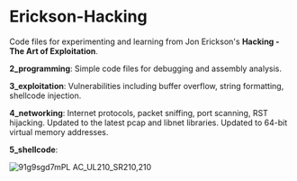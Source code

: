 # Erickson-Hacking

Code files for experimenting and learning from Jon Erickson's **Hacking - The Art of Exploitation**.

**2_programming**: Simple code files for debugging and assembly analysis.

**3_exploitation**: Vulnerabilities including buffer overflow, string formatting, shellcode injection.

**4_networking**: Internet protocols, packet sniffing, port scanning, RST hijacking. Updated to the latest pcap and libnet libraries. Updated to 64-bit virtual memory addresses.

**5_shellcode**: 

![91g9sgd7mPL _AC_UL210_SR210,210_](https://user-images.githubusercontent.com/81923670/226130667-530a38cc-f2a5-4dcd-829f-eb08e14d5f05.jpg)
